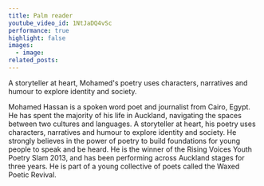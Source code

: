 ```yaml
---
title: Palm reader
youtube_video_id: 1NtJaDQ4vSc
performance: true
highlight: false
images:
  - image:
related_posts:
---
```


A storyteller at heart, Mohamed's poetry uses characters, narratives and humour to explore identity and society.

Mohamed Hassan is a spoken word poet and journalist from Cairo, Egypt. He has spent the majority of his life in Auckland, navigating the spaces between two cultures and languages. A storyteller at heart, his poetry uses characters, narratives and humour to explore identity and society. He strongly believes in the power of poetry to build foundations for young people to speak and be heard. He is the winner of the Rising Voices Youth Poetry Slam 2013, and has been performing across Auckland stages for three years. He is part of a young collective of poets called the Waxed Poetic Revival.